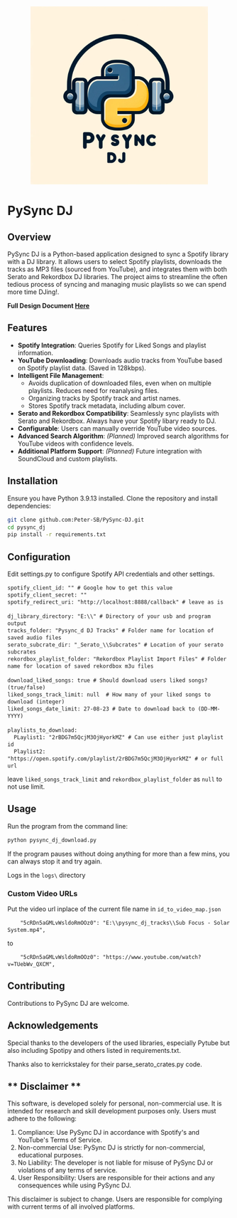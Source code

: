 
<p align="center">
  <img src='docs/DALLE_logo.png' width='400'>
</p>

# PySync DJ

## Overview
PySync DJ is a Python-based application designed to sync a Spotify library with a DJ library. It allows users to select Spotify playlists, downloads the tracks as MP3 files (sourced from YouTube), and integrates them with both Serato and Rekordbox DJ libraries. The project aims to streamline the often tedious process of syncing and managing music playlists so we can spend more time DJing!.

**Full Design Document [Here](docs/Design%20Specification%20Document.md)**

## Features
- **Spotify Integration**: Queries Spotify for Liked Songs and playlist information.
- **YouTube Downloading**: Downloads audio tracks from YouTube based on Spotify playlist data. (Saved in 128kbps).
- **Intelligent File Management**:
  - Avoids duplication of downloaded files, even when on multiple playlists. Reduces need for reanalysing files. 
  - Organizing tracks by Spotify track and artist names. 
  - Stores Spotify track metadata, including album cover.
- **Serato and Rekordbox Compatibility**: Seamlessly sync playlists with Serato and Rekordbox. Always have your Spotify libary ready to DJ.
- **Configurable**: Users can manually override YouTube video sources.
- **Advanced Search Algorithm**: *(Planned)* Improved search algorithms for YouTube videos with confidence levels.
- **Additional Platform Support**: *(Planned)* Future integration with SoundCloud and custom playlists.

## Installation
Ensure you have Python 3.9.13 installed. Clone the repository and install dependencies:
```bash
git clone github.com:Peter-SB/PySync-DJ.git
cd pysync_dj
pip install -r requirements.txt
```

## Configuration
Edit settings.py to configure Spotify API credentials and other settings.

```
spotify_client_id: "" # Google how to get this value
spotify_client_secret: ""
spotify_redirect_uri: "http://localhost:8888/callback" # leave as is

dj_library_directory: "E:\\" # Directory of your usb and program output
tracks_folder: "Pysync_d DJ Tracks" # Folder name for location of saved audio files
serato_subcrate_dir: "_Serato_\\Subcrates" # Location of your serato subcrates
rekordbox_playlist_folder: "Rekordbox Playlist Import Files" # Folder name for location of saved rekordbox m3u files

download_liked_songs: true # Should download users liked songs? (true/false)
liked_songs_track_limit: null  # How many of your liked songs to download (integer)
liked_songs_date_limit: 27-08-23 # Date to download back to (DD-MM-YYYY)

playlists_to_download:
  PLaylist1: "2rBDG7m5QcjM3OjHyorkMZ" # Can use either just playlist id
  Playlist2: "https://open.spotify.com/playlist/2rBDG7m5QcjM3OjHyorkMZ" # or full url
```
leave `liked_songs_track_limit` and `rekordbox_playlist_folder` as `null` to not use limit.

## Usage
Run the program from the command line:

```bash
python pysync_dj_download.py
```

If the program pauses without doing anything for more than a few mins, you can always stop it and try again.

Logs in the `logs\` directory 


### Custom Video URLs
Put the video url inplace of the current file name in `id_to_video_map.json`
```
    "5cRDn5aGMLvWsldoRmOOz0": "E:\\pysync_dj_tracks\\Sub Focus - Solar System.mp4",
```

to

```
    "5cRDn5aGMLvWsldoRmOOz0": "https://www.youtube.com/watch?v=TUebWv_QXCM",
```

## Contributing
Contributions to PySync DJ are welcome. 

## Acknowledgements
Special thanks to the developers of the used libraries, especially Pytube but also including Spotipy and others listed in requirements.txt.

Thanks also to kerrickstaley for their parse_serato_crates.py code.

## ** Disclaimer ** 
This software, is developed solely for personal, non-commercial use. It is intended for research and skill development purposes only. Users must adhere to the following:

1. Compliance: Use PySync DJ in accordance with Spotify's and YouTube's Terms of Service. 
2. Non-commercial Use: PySync DJ is strictly for non-commercial, educational purposes.
3. No Liability: The developer is not liable for misuse of PySync DJ or violations of any terms of service.
4. User Responsibility: Users are responsible for their actions and any consequences while using PySync DJ.

This disclaimer is subject to change. Users are responsible for complying with current terms of all involved platforms.


